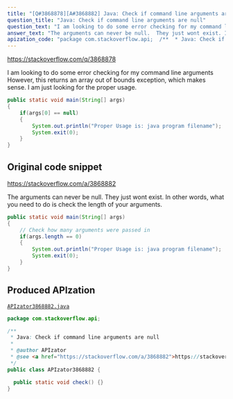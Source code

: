 ```yaml
---
title: "[Q#3868878][A#3868882] Java: Check if command line arguments are null"
question_title: "Java: Check if command line arguments are null"
question_text: "I am looking to do some error checking for my command line arguments However, this returns an array out of bounds exception, which makes sense.  I am just looking for the proper usage."
answer_text: "The arguments can never be null.  They just wont exist. In other words, what you need to do is check the length of your arguments."
apization_code: "package com.stackoverflow.api;  /**  * Java: Check if command line arguments are null  *  * @author APIzator  * @see <a href=\"https://stackoverflow.com/a/3868882\">https://stackoverflow.com/a/3868882</a>  */ public class APIzator3868882 {    public static void check() {} }"
---
```


https://stackoverflow.com/q/3868878

I am looking to do some error checking for my command line arguments
However, this returns an array out of bounds exception, which makes sense.  I am just looking for the proper usage.


```java
public static void main(String[] args)
{
    if(args[0] == null)
    {
        System.out.println("Proper Usage is: java program filename");
        System.exit(0);
    }
}
```


## Original code snippet

https://stackoverflow.com/a/3868882

The arguments can never be null.  They just wont exist.
In other words, what you need to do is check the length of your arguments.

```java
public static void main(String[] args)
{
    // Check how many arguments were passed in
    if(args.length == 0)
    {
        System.out.println("Proper Usage is: java program filename");
        System.exit(0);
    }
}
```

## Produced APIzation

[`APIzator3868882.java`](https://github.com/pasqualesalza/apization-temp-data/raw/master/apizations/java/APIzator3868882.java)

```java
package com.stackoverflow.api;

/**
 * Java: Check if command line arguments are null
 *
 * @author APIzator
 * @see <a href="https://stackoverflow.com/a/3868882">https://stackoverflow.com/a/3868882</a>
 */
public class APIzator3868882 {

  public static void check() {}
}

```